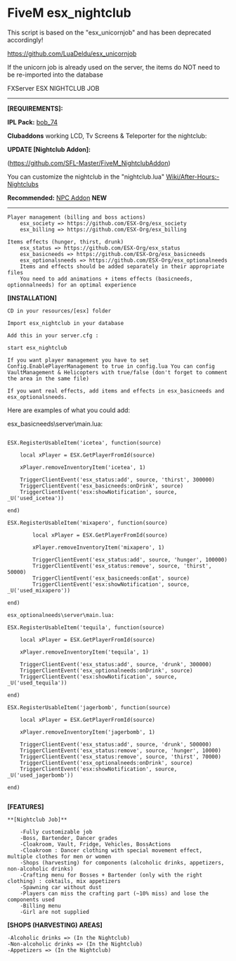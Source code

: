 # FiveM esx_nightclub

This script is based on the "esx_unicornjob" and has been deprecated accordingly! 

https://github.com/LuaDeldu/esx_unicornjob

If the unicorn job is already used on the server, 
the items do NOT need to be re-imported into the database


FXServer ESX NIGHTCLUB JOB

--------------------------------------------------------------------------------------------------------------------------------------
**[REQUIREMENTS]:**

**IPL Pack:**
[bob_74](https://forum.fivem.net/t/release-v2-fix-holes-in-the-map-up-to-after-hours/25240)


**Clubaddons** working LCD, Tv Screens & Teleporter for the nightclub:

**UPDATE [Nightclub Addon]:**

(https://github.com/SFL-Master/FiveM_NightclubAddon)

You can customize the nightclub in the "nightclub.lua" 
[Wiki/After-Hours:-Nightclubs](https://github.com/Bob74/bob74_ipl/wiki/After-Hours:-Nightclubs)


**Recommended:**
[NPC Addon](https://github.com/SFL-Master/Peds) **NEW**

----------------------------------------------------------------------------------------------------------------------------------------
    Player management (billing and boss actions)
        esx_society => https://github.com/ESX-Org/esx_society
        esx_billing => https://github.com/ESX-Org/esx_billing

    Items effects (hunger, thirst, drunk)
        esx_status => https://github.com/ESX-Org/esx_status
        esx_basicneeds => https://github.com/ESX-Org/esx_basicneeds
        esx_optionalsneeds => https://github.com/ESX-Org/esx_optionalneeds
        Items and effects should be added separately in their appropriate files
        You need to add animations + items effects (basicneeds, optionnalneeds) for an optimal experience

**[INSTALLATION]**

    CD in your resources/[esx] folder

    Import esx_nightclub in your database

    Add this in your server.cfg :
    

```
start esx_nightclub

```

    If you want player management you have to set Config.EnablePlayerManagement to true in config.lua You can config VaultManagement & Helicopters with true/false (don't forget to comment the area in the same file)

    If you want real effects, add items and effects in esx_basicneeds and esx_optionalsneeds.

Here are examples of what you could add:

esx_basicneeds\server\main.lua:

```

ESX.RegisterUsableItem('icetea', function(source)

    local xPlayer = ESX.GetPlayerFromId(source)

    xPlayer.removeInventoryItem('icetea', 1)

    TriggerClientEvent('esx_status:add', source, 'thirst', 300000)
    TriggerClientEvent('esx_basicneeds:onDrink', source)
    TriggerClientEvent('esx:showNotification', source, _U('used_icetea'))

end)

ESX.RegisterUsableItem('mixapero', function(source)
    
        local xPlayer = ESX.GetPlayerFromId(source)
    
        xPlayer.removeInventoryItem('mixapero', 1)
    
        TriggerClientEvent('esx_status:add', source, 'hunger', 100000)
        TriggerClientEvent('esx_status:remove', source, 'thirst', 50000)
        TriggerClientEvent('esx_basicneeds:onEat', source)
        TriggerClientEvent('esx:showNotification', source, _U('used_mixapero'))
    
end)

esx_optionalneeds\server\main.lua:

ESX.RegisterUsableItem('tequila', function(source)

    local xPlayer = ESX.GetPlayerFromId(source)

    xPlayer.removeInventoryItem('tequila', 1)

    TriggerClientEvent('esx_status:add', source, 'drunk', 300000)
    TriggerClientEvent('esx_optionalneeds:onDrink', source)
    TriggerClientEvent('esx:showNotification', source, _U('used_tequila'))

end)

ESX.RegisterUsableItem('jagerbomb', function(source)

    local xPlayer = ESX.GetPlayerFromId(source)

    xPlayer.removeInventoryItem('jagerbomb', 1)

    TriggerClientEvent('esx_status:add', source, 'drunk', 500000)
    TriggerClientEvent('esx_status:remove', source, 'hunger', 10000)
    TriggerClientEvent('esx_status:remove', source, 'thirst', 70000)
    TriggerClientEvent('esx_optionalneeds:onDrink', source)
    TriggerClientEvent('esx:showNotification', source, _U('used_jagerbomb'))

end)


```

**[FEATURES]**

    **[Nightclub Job]**
    
        -Fully customizable job
        -Boss, Bartender, Dancer grades
        -Cloakroom, Vault, Fridge, Vehicles, BossActions
        -Cloakroom : Dancer clothing with special movement effect, multiple clothes for men or women
        -Shops (harvesting) for components (alcoholic drinks, appetizers, non-alcoholic drinks)
        -Crafting menu for Bosses + Bartender (only with the right clothing) : coktails, mix appetizers
        -Spawning car without dust
        -Players can miss the crafting part (~10% miss) and lose the components used
        -Billing menu
        -Girl are not supplied

**[SHOPS (HARVESTING) AREAS]**

    -Alcoholic drinks => (In the Nightclub)
    -Non-alcoholic drinks => (In the Nightclub)
    -Appetizers => (In the Nightclub)
